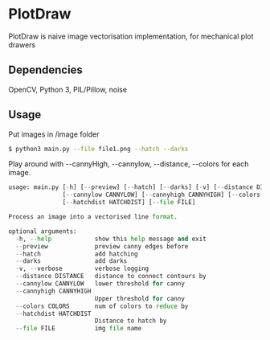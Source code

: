 # PlotDraw

PlotDraw is naive image vectorisation implementation, for mechanical plot drawers

## Dependencies

OpenCV, Python 3, PIL/Pillow, noise

## Usage

Put images in /image folder

```bash
$ python3 main.py --file file1.png --hatch --darks 
```

Play around with --cannyHigh, --cannylow, --distance, --colors for each image.

```python
usage: main.py [-h] [--preview] [--hatch] [--darks] [-v] [--distance DISTANCE]
               [--cannylow CANNYLOW] [--cannyhigh CANNYHIGH] [--colors COLORS]
               [--hatchdist HATCHDIST] [--file FILE]

Process an image into a vectorised line format.

optional arguments:
  -h, --help            show this help message and exit
  --preview             preview canny edges before
  --hatch               add hatching
  --darks               add darks
  -v, --verbose         verbose logging
  --distance DISTANCE   distance to connect contours by
  --cannylow CANNYLOW   lower threshold for canny
  --cannyhigh CANNYHIGH
                        Upper threshold for canny
  --colors COLORS       num of colors to reduce by
  --hatchdist HATCHDIST
                        Distance to hatch by
  --file FILE           img file name
```

